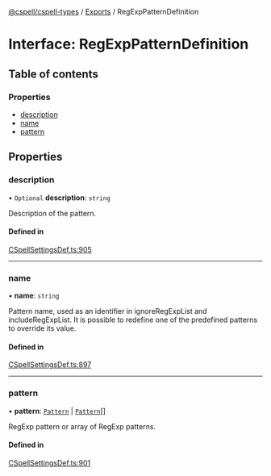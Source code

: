 [@cspell/cspell-types](../README.md) / [Exports](../modules.md) / RegExpPatternDefinition

# Interface: RegExpPatternDefinition

## Table of contents

### Properties

- [description](RegExpPatternDefinition.md#description)
- [name](RegExpPatternDefinition.md#name)
- [pattern](RegExpPatternDefinition.md#pattern)

## Properties

### description

• `Optional` **description**: `string`

Description of the pattern.

#### Defined in

[CSpellSettingsDef.ts:905](https://github.com/streetsidesoftware/cspell/blob/7a5f2ef/packages/cspell-types/src/CSpellSettingsDef.ts#L905)

___

### name

• **name**: `string`

Pattern name, used as an identifier in ignoreRegExpList and includeRegExpList.
It is possible to redefine one of the predefined patterns to override its value.

#### Defined in

[CSpellSettingsDef.ts:897](https://github.com/streetsidesoftware/cspell/blob/7a5f2ef/packages/cspell-types/src/CSpellSettingsDef.ts#L897)

___

### pattern

• **pattern**: [`Pattern`](../modules.md#pattern) \| [`Pattern`](../modules.md#pattern)[]

RegExp pattern or array of RegExp patterns.

#### Defined in

[CSpellSettingsDef.ts:901](https://github.com/streetsidesoftware/cspell/blob/7a5f2ef/packages/cspell-types/src/CSpellSettingsDef.ts#L901)

